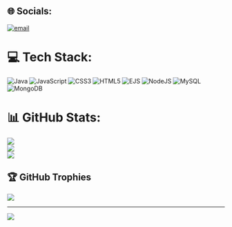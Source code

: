 
## 🌐 Socials:
[![email](https://img.shields.io/badge/Email-D14836?logo=gmail&logoColor=white)](mailto:kunwarrishirajsingh04@gmail.com) 

# 💻 Tech Stack:
![Java](https://img.shields.io/badge/java-%23ED8B00.svg?style=for-the-badge&logo=openjdk&logoColor=white) ![JavaScript](https://img.shields.io/badge/javascript-%23323330.svg?style=for-the-badge&logo=javascript&logoColor=%23F7DF1E) ![CSS3](https://img.shields.io/badge/css3-%231572B6.svg?style=for-the-badge&logo=css3&logoColor=white) ![HTML5](https://img.shields.io/badge/html5-%23E34F26.svg?style=for-the-badge&logo=html5&logoColor=white) ![EJS](https://img.shields.io/badge/ejs-%23B4CA65.svg?style=for-the-badge&logo=ejs&logoColor=black) ![NodeJS](https://img.shields.io/badge/node.js-6DA55F?style=for-the-badge&logo=node.js&logoColor=white) ![MySQL](https://img.shields.io/badge/mysql-4479A1.svg?style=for-the-badge&logo=mysql&logoColor=white) ![MongoDB](https://img.shields.io/badge/MongoDB-%234ea94b.svg?style=for-the-badge&logo=mongodb&logoColor=white)
# 📊 GitHub Stats:
![](https://github-readme-stats.vercel.app/api?username=rishioffi0004&theme=dark&hide_border=false&include_all_commits=false&count_private=false)<br/>
![](https://nirzak-streak-stats.vercel.app/?user=rishioffi0004&theme=dark&hide_border=false)<br/>
![](https://github-readme-stats.vercel.app/api/top-langs/?username=rishioffi0004&theme=dark&hide_border=false&include_all_commits=false&count_private=false&layout=compact)

## 🏆 GitHub Trophies
![](https://github-profile-trophy.vercel.app/?username=rishioffi0004&theme=radical&no-frame=false&no-bg=true&margin-w=4)

---
[![](https://visitcount.itsvg.in/api?id=rishioffi0004&icon=0&color=0)](https://visitcount.itsvg.in)

<!-- Proudly created with GPRM ( https://gprm.itsvg.in ) -->
